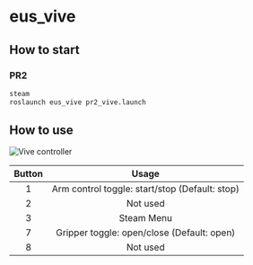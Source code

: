 # eus_vive

## How to start 

### PR2

```bash
steam
roslaunch eus_vive pr2_vive.launch
```

## How to use

![Vive controller](https://www.vive.com/media/filer_public/e3/da/e3daf208-4d4e-4adf-b911-22f9458ab883/guid-2d5454b7-1225-449c-b5e5-50a5ea4184d6-web.png)

| Button | Usage |
|:-:|:-:|
| 1 | Arm control toggle: start/stop (Default: stop) |
| 2 | Not used |
| 3 | Steam Menu |
| 7 | Gripper toggle: open/close (Default: open) | 
| 8 | Not used |
